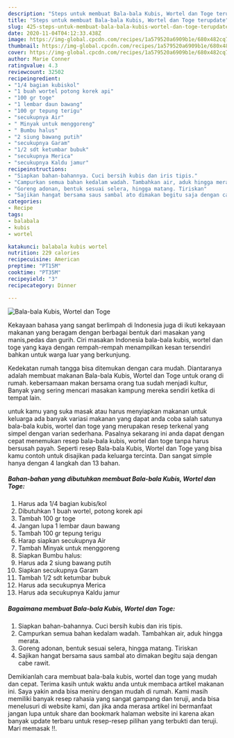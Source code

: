 ```yaml
---
description: "Steps untuk membuat Bala-bala Kubis, Wortel dan Toge terupdate"
title: "Steps untuk membuat Bala-bala Kubis, Wortel dan Toge terupdate"
slug: 425-steps-untuk-membuat-bala-bala-kubis-wortel-dan-toge-terupdate
date: 2020-11-04T04:12:33.438Z
image: https://img-global.cpcdn.com/recipes/1a579520a6909b1e/680x482cq70/bala-bala-kubis-wortel-dan-toge-foto-resep-utama.jpg
thumbnail: https://img-global.cpcdn.com/recipes/1a579520a6909b1e/680x482cq70/bala-bala-kubis-wortel-dan-toge-foto-resep-utama.jpg
cover: https://img-global.cpcdn.com/recipes/1a579520a6909b1e/680x482cq70/bala-bala-kubis-wortel-dan-toge-foto-resep-utama.jpg
author: Marie Conner
ratingvalue: 4.3
reviewcount: 32502
recipeingredient:
- "1/4 bagian kubiskol"
- "1 buah wortel potong korek api"
- "100 gr toge"
- "1 lembar daun bawang"
- "100 gr tepung terigu"
- "secukupnya Air"
- " Minyak untuk menggoreng"
- " Bumbu halus"
- "2 siung bawang putih"
- "secukupnya Garam"
- "1/2 sdt ketumbar bubuk"
- "secukupnya Merica"
- "secukupnya Kaldu jamur"
recipeinstructions:
- "Siapkan bahan-bahannya. Cuci bersih kubis dan iris tipis."
- "Campurkan semua bahan kedalam wadah. Tambahkan air, aduk hingga merata."
- "Goreng adonan, bentuk sesuai selera, hingga matang. Tiriskan"
- "Sajikan hangat bersama saus sambal ato dimakan begitu saja dengan cabe rawit."
categories:
- Recipe
tags:
- balabala
- kubis
- wortel

katakunci: balabala kubis wortel 
nutrition: 229 calories
recipecuisine: American
preptime: "PT15M"
cooktime: "PT35M"
recipeyield: "3"
recipecategory: Dinner

---
```



![Bala-bala Kubis, Wortel dan Toge](https://img-global.cpcdn.com/recipes/1a579520a6909b1e/680x482cq70/bala-bala-kubis-wortel-dan-toge-foto-resep-utama.jpg)

Kekayaan bahasa yang sangat berlimpah di Indonesia juga di ikuti kekayaan makanan yang beragam dengan berbagai bentuk dari masakan yang manis,pedas dan gurih. Ciri masakan Indonesia bala-bala kubis, wortel dan toge yang kaya dengan rempah-rempah menampilkan kesan tersendiri bahkan untuk warga luar yang berkunjung.




Kedekatan rumah tangga bisa ditemukan dengan cara mudah. Diantaranya adalah membuat makanan Bala-bala Kubis, Wortel dan Toge untuk orang di rumah. kebersamaan makan bersama orang tua sudah menjadi kultur, Banyak yang sering mencari masakan kampung mereka sendiri ketika di tempat lain.

untuk kamu yang suka masak atau harus menyiapkan makanan untuk keluarga ada banyak variasi makanan yang dapat anda coba salah satunya bala-bala kubis, wortel dan toge yang merupakan resep terkenal yang simpel dengan varian sederhana. Pasalnya sekarang ini anda dapat dengan cepat menemukan resep bala-bala kubis, wortel dan toge tanpa harus bersusah payah.
Seperti resep Bala-bala Kubis, Wortel dan Toge yang bisa kamu contoh untuk disajikan pada keluarga tercinta. Dan sangat simple hanya dengan 4 langkah dan 13 bahan.


<!--inarticleads1-->

##### Bahan-bahan yang dibutuhkan membuat Bala-bala Kubis, Wortel dan Toge:

1. Harus ada 1/4 bagian kubis/kol
1. Dibutuhkan 1 buah wortel, potong korek api
1. Tambah 100 gr toge
1. Jangan lupa 1 lembar daun bawang
1. Tambah 100 gr tepung terigu
1. Harap siapkan secukupnya Air
1. Tambah  Minyak untuk menggoreng
1. Siapkan  Bumbu halus:
1. Harus ada 2 siung bawang putih
1. Siapkan secukupnya Garam
1. Tambah 1/2 sdt ketumbar bubuk
1. Harus ada secukupnya Merica
1. Harus ada secukupnya Kaldu jamur




<!--inarticleads2-->

##### Bagaimana membuat  Bala-bala Kubis, Wortel dan Toge:

1. Siapkan bahan-bahannya. Cuci bersih kubis dan iris tipis.
1. Campurkan semua bahan kedalam wadah. Tambahkan air, aduk hingga merata.
1. Goreng adonan, bentuk sesuai selera, hingga matang. Tiriskan
1. Sajikan hangat bersama saus sambal ato dimakan begitu saja dengan cabe rawit.




Demikianlah cara membuat bala-bala kubis, wortel dan toge yang mudah dan cepat. Terima kasih untuk waktu anda untuk membaca artikel makanan ini. Saya yakin anda bisa meniru dengan mudah di rumah. Kami masih memiliki banyak resep rahasia yang sangat gampang dan teruji, anda bisa menelusuri di website kami, dan jika anda merasa artikel ini bermanfaat jangan lupa untuk share dan bookmark halaman website ini karena akan banyak update terbaru untuk resep-resep pilihan yang terbukti dan teruji. Mari memasak !!. 
